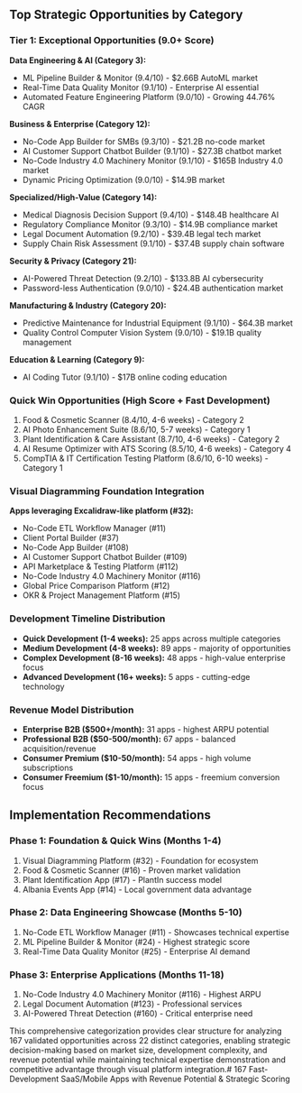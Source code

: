 ## Top Strategic Opportunities by Category

### **Tier 1: Exceptional Opportunities (9.0+ Score)**

**Data Engineering & AI (Category 3):**
- ML Pipeline Builder & Monitor (9.4/10) - $2.66B AutoML market
- Real-Time Data Quality Monitor (9.1/10) - Enterprise AI essential
- Automated Feature Engineering Platform (9.0/10) - Growing 44.76% CAGR

**Business & Enterprise (Category 12):**
- No-Code App Builder for SMBs (9.3/10) - $21.2B no-code market
- AI Customer Support Chatbot Builder (9.1/10) - $27.3B chatbot market
- No-Code Industry 4.0 Machinery Monitor (9.1/10) - $165B Industry 4.0 market
- Dynamic Pricing Optimization (9.0/10) - $14.9B market

**Specialized/High-Value (Category 14):**
- Medical Diagnosis Decision Support (9.4/10) - $148.4B healthcare AI
- Regulatory Compliance Monitor (9.3/10) - $14.9B compliance market
- Legal Document Automation (9.2/10) - $39.4B legal tech market
- Supply Chain Risk Assessment (9.1/10) - $37.4B supply chain software

**Security & Privacy (Category 21):**
- AI-Powered Threat Detection (9.2/10) - $133.8B AI cybersecurity
- Password-less Authentication (9.0/10) - $24.4B authentication market

**Manufacturing & Industry (Category 20):**
- Predictive Maintenance for Industrial Equipment (9.1/10) - $64.3B market
- Quality Control Computer Vision System (9.0/10) - $19.1B quality management

**Education & Learning (Category 9):**
- AI Coding Tutor (9.1/10) - $17B online coding education

### **Quick Win Opportunities (High Score + Fast Development)**
1. Food & Cosmetic Scanner (8.4/10, 4-6 weeks) - Category 2
2. AI Photo Enhancement Suite (8.6/10, 5-7 weeks) - Category 1
3. Plant Identification & Care Assistant (8.7/10, 4-6 weeks) - Category 2
4. AI Resume Optimizer with ATS Scoring (8.5/10, 4-6 weeks) - Category 4
5. CompTIA & IT Certification Testing Platform (8.6/10, 6-10 weeks) - Category 1

### **Visual Diagramming Foundation Integration**
**Apps leveraging Excalidraw-like platform (#32):**
- No-Code ETL Workflow Manager (#11)
- Client Portal Builder (#37)
- No-Code App Builder (#108)
- AI Customer Support Chatbot Builder (#109)
- API Marketplace & Testing Platform (#112)
- No-Code Industry 4.0 Machinery Monitor (#116)
- Global Price Comparison Platform (#12)
- OKR & Project Management Platform (#15)

### **Development Timeline Distribution**
- **Quick Development (1-4 weeks):** 25 apps across multiple categories
- **Medium Development (4-8 weeks):** 89 apps - majority of opportunities
- **Complex Development (8-16 weeks):** 48 apps - high-value enterprise focus
- **Advanced Development (16+ weeks):** 5 apps - cutting-edge technology

### **Revenue Model Distribution**
- **Enterprise B2B ($500+/month):** 31 apps - highest ARPU potential
- **Professional B2B ($50-500/month):** 67 apps - balanced acquisition/revenue
- **Consumer Premium ($10-50/month):** 54 apps - high volume subscriptions
- **Consumer Freemium ($1-10/month):** 15 apps - freemium conversion focus

## Implementation Recommendations

### **Phase 1: Foundation & Quick Wins (Months 1-4)**
1. Visual Diagramming Platform (#32) - Foundation for ecosystem
2. Food & Cosmetic Scanner (#16) - Proven market validation
3. Plant Identification App (#17) - PlantIn success model
4. Albania Events App (#14) - Local government data advantage

### **Phase 2: Data Engineering Showcase (Months 5-10)**
1. No-Code ETL Workflow Manager (#11) - Showcases technical expertise
2. ML Pipeline Builder & Monitor (#24) - Highest strategic score
3. Real-Time Data Quality Monitor (#25) - Enterprise AI demand

### **Phase 3: Enterprise Applications (Months 11-18)**
1. No-Code Industry 4.0 Machinery Monitor (#116) - Highest ARPU
2. Legal Document Automation (#123) - Professional services
3. AI-Powered Threat Detection (#160) - Critical enterprise need

This comprehensive categorization provides clear structure for analyzing 167 validated opportunities across 22 distinct categories, enabling strategic decision-making based on market size, development complexity, and revenue potential while maintaining technical expertise demonstration and competitive advantage through visual platform integration.# 167 Fast-Development SaaS/Mobile Apps with Revenue Potential & Strategic Scoring
